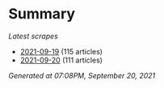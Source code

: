 # Summary
*Latest scrapes*
* [2021-09-19](https://github.com/nuuuwan/news_lk/blob/data/news_lk.2021-09-19.json) (115 articles)
* [2021-09-20](https://github.com/nuuuwan/news_lk/blob/data/news_lk.2021-09-20.json) (111 articles)

*Generated at 07:08PM, September 20, 2021*